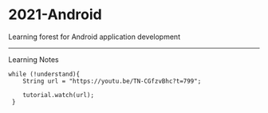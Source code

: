 # 2021-Android
Learning forest for Android application development


---

Learning Notes

    while (!understand){
        String url = "https://youtu.be/TN-CGfzvBhc?t=799";

        tutorial.watch(url);
     }
